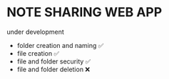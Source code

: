 # NOTE SHARING WEB APP

under development

-   folder creation and naming ✅
-   file creation ✅
-   file and folder security ✅
-   file and folder deletion ❌
